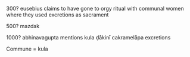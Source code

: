 300? eusebius claims to have gone to orgy ritual with communal women where they used excretions as sacrament

500? mazdak

1000? abhinavagupta mentions kula ḍākinī cakramelāpa excretions

Commune = kula